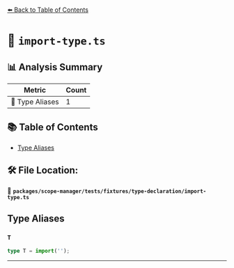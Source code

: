 [⬅️ Back to Table of Contents](../../../../../index.md)

# 📄 `import-type.ts`

## 📊 Analysis Summary

| Metric | Count |
|--------|-------|
| 📑 Type Aliases | 1 |

## 📚 Table of Contents

- [Type Aliases](#type-aliases)

## 🛠️ File Location:
📂 **`packages/scope-manager/tests/fixtures/type-declaration/import-type.ts`**

## Type Aliases

### `T`

```ts
type T = import('');
```


---